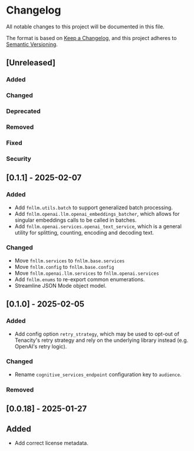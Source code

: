 # Changelog

All notable changes to this project will be documented in this file.

The format is based on [Keep a Changelog](https://keepachangelog.com/en/1.1.0/),
and this project adheres to [Semantic Versioning](https://semver.org/spec/v2.0.0.html).

## [Unreleased]
### Added
### Changed
### Deprecated
### Removed
### Fixed
### Security

## [0.1.1] - 2025-02-07
### Added
* Add `fnllm.utils.batch` to support generalized batch processing.
* Add `fnllm.openai.llm.openai_embeddings_batcher`, which allows for singular embeddings calls to be called in batches.
* Add `fnllm.openai.services.openai_text_service`, which is a general utility for splitting, counting, encoding and decoding text.
### Changed
* Move `fnllm.services` to `fnllm.base.services`
* Move `fnllm.config` to `fnllm.base.config`
* Move `fnllm.openai.llm.services` to `fnllm.openai.services`
* Add `fnllm.enums` to re-export common enumerations.
* Streamline JSON Mode object model.

## [0.1.0] - 2025-02-05

### Added
- Add config option `retry_strategy`, which may be used to opt-out of Tenacity's retry strategy and rely on the underlying library instead (e.g. OpenAI's retry logic).

### Changed
* Rename `cognitive_services_endpoint` configuration key to `audience`.

### Removed

## [0.0.18] - 2025-01-27
## Added
- Add correct license metadata.